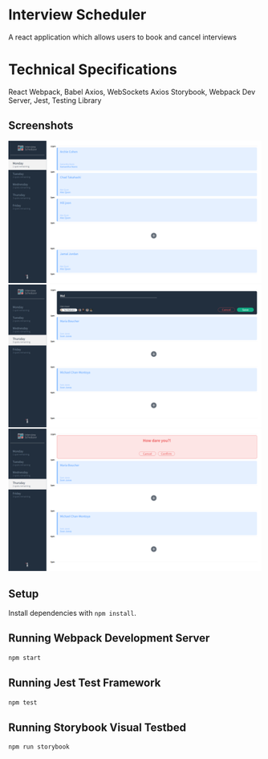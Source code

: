 # Interview Scheduler
A react application which allows users to book and cancel interviews 

# Technical Specifications
  React
  Webpack, Babel
  Axios, WebSockets
  Axios
  Storybook, Webpack Dev Server, Jest, Testing Library
  
## Screenshots
![](https://github.com/hildakh/scheduler/blob/master/docs/main.png?raw=true)
![](https://github.com/hildakh/scheduler/blob/master/docs/bookinterview.png?raw=true)
![](https://github.com/hildakh/scheduler/blob/master/docs/delete.png?raw=true)

## Setup

Install dependencies with `npm install`.

## Running Webpack Development Server

```sh
npm start
```

## Running Jest Test Framework

```sh
npm test
```

## Running Storybook Visual Testbed

```sh
npm run storybook
```
